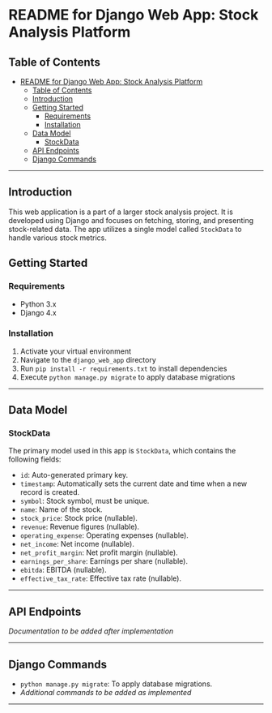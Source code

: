 # README for Django Web App: Stock Analysis Platform

## Table of Contents
- [README for Django Web App: Stock Analysis Platform](#readme-for-django-web-app-stock-analysis-platform)
  - [Table of Contents](#table-of-contents)
  - [Introduction](#introduction)
  - [Getting Started](#getting-started)
    - [Requirements](#requirements)
    - [Installation](#installation)
  - [Data Model](#data-model)
    - [StockData](#stockdata)
  - [API Endpoints](#api-endpoints)
  - [Django Commands](#django-commands)

---

## Introduction

This web application is a part of a larger stock analysis project. It is developed using Django and focuses on fetching, storing, and presenting stock-related data. The app utilizes a single model called `StockData` to handle various stock metrics.

## Getting Started

### Requirements
- Python 3.x
- Django 4.x

### Installation
1. Activate your virtual environment
2. Navigate to the `django_web_app` directory
3. Run `pip install -r requirements.txt` to install dependencies
4. Execute `python manage.py migrate` to apply database migrations

---

## Data Model

### StockData

The primary model used in this app is `StockData`, which contains the following fields:

- `id`: Auto-generated primary key.
- `timestamp`: Automatically sets the current date and time when a new record is created.
- `symbol`: Stock symbol, must be unique.
- `name`: Name of the stock.
- `stock_price`: Stock price (nullable).
- `revenue`: Revenue figures (nullable).
- `operating_expense`: Operating expenses (nullable).
- `net_income`: Net income (nullable).
- `net_profit_margin`: Net profit margin (nullable).
- `earnings_per_share`: Earnings per share (nullable).
- `ebitda`: EBITDA (nullable).
- `effective_tax_rate`: Effective tax rate (nullable).

---

## API Endpoints

*Documentation to be added after implementation*

---

## Django Commands

- `python manage.py migrate`: To apply database migrations.
- *Additional commands to be added as implemented*

---

